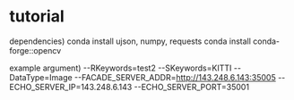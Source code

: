 # tutorial
dependencies)
conda install ujson, numpy, requests
conda install conda-forge::opencv

example argument)
--RKeywords=test2
--SKeywords=KITTI
--DataType=Image
--FACADE_SERVER_ADDR=http://143.248.6.143:35005
--ECHO_SERVER_IP=143.248.6.143
--ECHO_SERVER_PORT=35001
